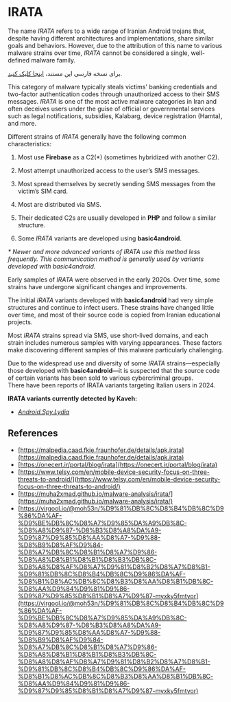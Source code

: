 
# IRATA
  
The name _IRATA_ refers to a wide range of Iranian Android trojans that, despite having different architectures and implementations, share similar goals and behaviors. However, due to the attribution of this name to various malware strains over time, _IRATA_ cannot be considered a single, well-defined malware family.  

برای نسخه فارسی این مستند، [اینجا کلیک کنید](https://github.com/Nooshdaroo-Code/Kaveh/blob/main/docs/malware/IRATA/README-fa.md).  

This category of malware typically steals victims' banking credentials and two-factor authentication codes through unauthorized access to their SMS messages. _IRATA_ is one of the most active malware categories in Iran and often deceives users under the guise of official or governmental services such as legal notifications, subsidies, Kalabarg, device registration (Hamta), and more.  

Different strains of _IRATA_ generally have the following common characteristics:  

1.  Most use **Firebase** as a C2(*) (sometimes hybridized with another C2).
    
2.  Most attempt unauthorized access to the user’s SMS messages.
    
3.  Most spread themselves by secretly sending SMS messages from the victim’s SIM card.
    
4.  Most are distributed via SMS.
    
5.  Their dedicated C2s are usually developed in **PHP** and follow a similar structure.
    
6.  Some _IRATA_ variants are developed using **basic4android**.
    
_* Newer and more advanced variants of IRATA use this method less frequently. This communication method is generally used by variants developed with basic4android._  

Early samples of _IRATA_ were observed in the early 2020s. Over time, some strains have undergone significant changes and improvements.  

The initial _IRATA_ variants developed with **basic4android** had very simple structures and continue to infect users. These strains have changed little over time, and most of their source code is copied from Iranian educational projects.  

Most _IRATA_ strains spread via SMS, use short-lived domains, and each strain includes numerous samples with varying appearances. These factors make discovering different samples of this malware particularly challenging.  

Due to the widespread use and diversity of some _IRATA_ strains—especially those developed with **basic4android**—it is suspected that the source code of certain variants has been sold to various cybercriminal groups.  
There have been reports of IRATA variants targeting Italian users in 2024.  

**IRATA variants currently detected by Kaveh:**

-   _[Android.Spy.Lydia](https://github.com/Nooshdaroo-Code/Kaveh/blob/main/docs/malware/Android.Spy.Lydia/README.md)_

## References
- [https://malpedia.caad.fkie.fraunhofer.de/details/apk.irata](https://malpedia.caad.fkie.fraunhofer.de/details/apk.irata)
- [https://onecert.ir/portal/blog/irata](https://onecert.ir/portal/blog/irata)
- [https://www.telsy.com/en/mobile-device-security-focus-on-three-threats-to-android/](https://www.telsy.com/en/mobile-device-security-focus-on-three-threats-to-android/)
- [https://muha2xmad.github.io/malware-analysis/irata/](https://muha2xmad.github.io/malware-analysis/irata/)
- [https://virgool.io/@moh53n/%D9%81%DB%8C%D8%B4%DB%8C%D9%86%DA%AF-%D9%BE%DB%8C%D8%A7%D9%85%DA%A9%DB%8C-%D8%A8%D9%87-%D8%B3%D8%A8%DA%A9-%D9%87%D9%85%D8%AA%D8%A7-%D9%88-%D8%B9%D8%AF%D9%84-%D8%A7%DB%8C%D8%B1%D8%A7%D9%86-%D8%A8%D8%B1%D8%B1%D8%B3%DB%8C-%D8%A8%D8%AF%D8%A7%D9%81%D8%B2%D8%A7%D8%B1-%D9%81%DB%8C%D8%B4%DB%8C%D9%86%DA%AF-%D8%B1%D8%AC%DB%8C%D8%B3%D8%AA%D8%B1%DB%8C-%D8%AA%D9%84%D9%81%D9%86-%D9%87%D9%85%D8%B1%D8%A7%D9%87-myxky5fmtyor](https://virgool.io/@moh53n/%D9%81%DB%8C%D8%B4%DB%8C%D9%86%DA%AF-%D9%BE%DB%8C%D8%A7%D9%85%DA%A9%DB%8C-%D8%A8%D9%87-%D8%B3%D8%A8%DA%A9-%D9%87%D9%85%D8%AA%D8%A7-%D9%88-%D8%B9%D8%AF%D9%84-%D8%A7%DB%8C%D8%B1%D8%A7%D9%86-%D8%A8%D8%B1%D8%B1%D8%B3%DB%8C-%D8%A8%D8%AF%D8%A7%D9%81%D8%B2%D8%A7%D8%B1-%D9%81%DB%8C%D8%B4%DB%8C%D9%86%DA%AF-%D8%B1%D8%AC%DB%8C%D8%B3%D8%AA%D8%B1%DB%8C-%D8%AA%D9%84%D9%81%D9%86-%D9%87%D9%85%D8%B1%D8%A7%D9%87-myxky5fmtyor)